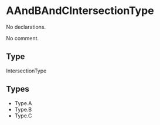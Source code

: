 # AAndBAndCIntersectionType

No declarations.

No comment.

## Type

IntersectionType

## Types

* Type.A
* Type.B
* Type.C

